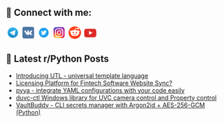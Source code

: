 ## 🔎 Connect with me:
[<img src="https://github.com/bullbesh/bullbesh/blob/main/images/Telegram.png" width="32" height="32" />](https://t.me/bullbesh)
[<img src="https://github.com/bullbesh/bullbesh/blob/main/images/VK.png" width="32" height="32" />](https://vk.com/bullbesh)
[<img src="https://github.com/bullbesh/bullbesh/blob/main/images/Twitter.png" width="32" height="32" />](https://twitter.com/bullbesh1)
[<img src="https://github.com/bullbesh/bullbesh/blob/main/images/Instagram.png" width="32" height="32" />](https://www.instagram.com/bullbesh)
[<img src="https://github.com/bullbesh/bullbesh/blob/main/images/Reddit.png" width="32" height="32" />](https://www.reddit.com/user/bullbesh)
[<img src="https://github.com/bullbesh/bullbesh/blob/main/images/YouTube.png" width="32" height="32" />](https://www.youtube.com/channel/UCtfjRs6uzgq5mfm8S06WTcg)

## 📕 Latest r/Python Posts
<!-- BLOG-POST-LIST:START -->
- [Introducing UTL - universal template language](https://www.reddit.com/r/Python/comments/1nmqifr/introducing_utl_universal_template_language/)
- [Licensing Platform for Fintech Software Website Sync?](https://www.reddit.com/r/Python/comments/1nmq30k/licensing_platform_for_fintech_software_website/)
- [pyya - integrate YAML configurations with your code easily](https://www.reddit.com/r/Python/comments/1nmo8hl/pyya_integrate_yaml_configurations_with_your_code/)
- [duvc-ctl Windows library for UVC camera control and Property control](https://www.reddit.com/r/Python/comments/1nmio5b/duvcctl_windows_library_for_uvc_camera_control/)
- [VaultBuddy - CLI secrets manager with Argon2id + AES-256-GCM &lpar;Python&rpar;](https://www.reddit.com/r/Python/comments/1nmhcm7/vaultbuddy_cli_secrets_manager_with_argon2id/)
<!-- BLOG-POST-LIST:END -->
